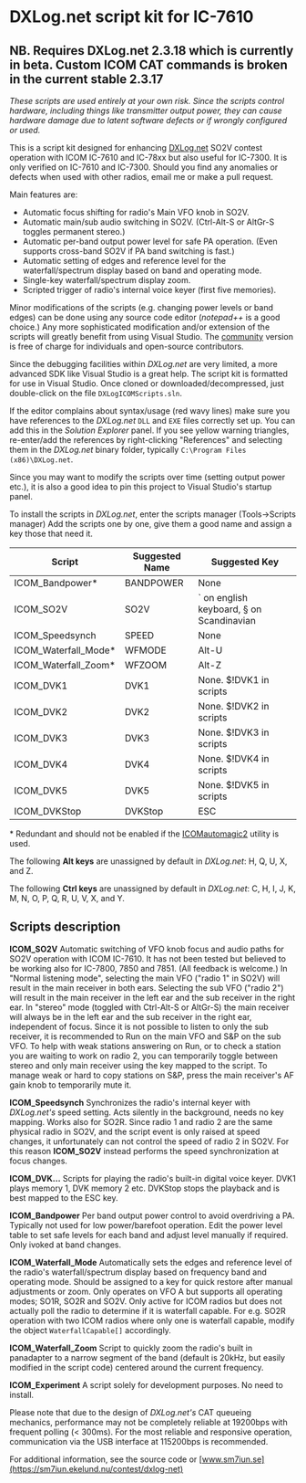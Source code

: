 # DXLog.net script kit for IC-7610 
 
## NB. Requires DXLog.net 2.3.18 which is currently in beta. Custom ICOM CAT commands is broken in the current stable 2.3.17

*These scripts are used entirely at your own risk. Since the scripts control hardware, 
including things like transmitter output power, they can cause 
hardware damage due to latent software defects or if wrongly configured or used.*

This is a script kit designed for enhancing [DXLog.net](http://dxlog.net) SO2V contest operation with
ICOM IC-7610 and IC-78xx but also useful for IC-7300. It is only verified on IC-7610 and IC-7300.
Should you find any anomalies or defects when used with other radios, email me or make a pull request.

Main features are:
* Automatic focus shifting for radio's Main VFO knob in SO2V.
* Automatic main/sub audio switching in SO2V. (Ctrl-Alt-S or AltGr-S toggles permanent stereo.)
* Automatic per-band output power level for safe PA operation. (Even supports cross-band SO2V if PA band switching is fast.)
* Automatic setting of edges and reference level for the waterfall/spectrum display based on band and operating mode.
* Single-key waterfall/spectrum display zoom.
* Scripted trigger of radio's internal voice keyer (first five memories).

Minor modifications of the scripts (e.g. changing power levels or band edges) can be 
done using any source code editor (*notepad++* is a good choice.)
Any more sophisticated modification and/or extension of the scripts will greatly 
benefit from using Visual Studio. The [community](https://visualstudio.microsoft.com/downloads)
version is free of charge for individuals and open-source contributors. 

Since the debugging facilities within *DXLog.net* are very limited, a more 
advanced SDK like Visual Studio is a great help.
The script kit is formatted for use in Visual Studio. Once cloned or 
downloaded/decompressed, just double-click on the file `DXLogICOMScripts.sln`.

If the editor complains about syntax/usage (red wavy lines) make sure you have 
references to the *DXLog.net* `DLL` and `EXE` files correctly set up. 
You can add this in the *Solution Explorer* panel. If you see yellow warning 
triangles, re-enter/add the references by right-clicking "References" and 
selecting them in the *DXLog.net* binary folder, 
typically `C:\Program Files (x86)\DXLog.net`.

Since you may want to modify the scripts over time (setting output power etc.), 
it is also a good idea to pin this project to Visual Studio's startup panel.

To install the scripts in *DXLog.net*, enter the scripts manager (Tools->Scripts manager)
Add the scripts one by one, give them a good name and assign a key those that need it.


| Script               | Suggested Name | Suggested Key                            |
|----------------------|----------------|------------------------------------------|
| ICOM_Bandpower*      | BANDPOWER      | None                                     |
| ICOM_SO2V            | SO2V           | ` on english keyboard, § on Scandinavian | 
| ICOM_Speedsynch      | SPEED          | None                                     | 
| ICOM_Waterfall_Mode* | WFMODE         | Alt-U                                    | 
| ICOM_Waterfall_Zoom* | WFZOOM         | Alt-Z                                    |
| ICOM_DVK1            | DVK1           | None. $!DVK1 in scripts                  |
| ICOM_DVK2            | DVK2           | None. $!DVK2 in scripts                  |
| ICOM_DVK3            | DVK3           | None. $!DVK3 in scripts                  |
| ICOM_DVK4            | DVK4           | None. $!DVK4 in scripts                  |
| ICOM_DVK5            | DVK5           | None. $!DVK5 in scripts                  |
| ICOM_DVKStop         | DVKStop        | ESC                                      |


\* Redundant and should not be enabled if the [ICOMautomagic2](https://github.com/bjornekelund/ICOMautomagic2) utility is used.

The following **Alt keys** are unassigned by default in *DXLog.net*: H, Q, U, X, and Z.

The following **Ctrl keys** are unassigned by default in *DXLog.net*: C, H, I, J, K, M, N, O, P, 
Q, R, U, V, X, and Y.

## Scripts description

**ICOM_SO2V** Automatic switching of VFO knob focus and audio paths for SO2V operation 
with ICOM IC-7610. It has not been tested but believed to be working also for IC-7800, 
7850 and 7851. (All feedback is welcome.) In "Normal listening mode", selecting the 
main VFO ("radio 1" in SO2V) will result in the main receiver in both ears. 
Selecting the sub VFO ("radio 2") will result in the main receiver in the left ear 
and the sub receiver in the right ear. In "stereo" mode (toggled with Ctrl-Alt-S 
or AltGr-S) the main receiver will always be in the left ear and the sub receiver 
in the right ear, independent of focus. Since it is not possible to listen to only 
the sub receiver, it is recommended to Run on the main VFO and S&P on the sub VFO. 
To help with weak stations answering on Run, or to check a station you are waiting 
to work on radio 2, you can temporarily toggle between stereo and only main receiver 
using the key mapped to the script. To manage weak or hard to copy stations on S&P, 
press the main receiver's AF gain knob to temporarily mute it. 

**ICOM_Speedsynch** Synchronizes the radio's internal keyer with *DXLog.net's* speed setting.
Acts silently in the background, needs no key mapping. Works also for SO2R. Since radio 1 and 
radio 2 are the same physical radio in SO2V, and the script event is only raised at speed 
changes, it unfortunately can not control the speed of radio 2 in SO2V. 
For this reason **ICOM_SO2V** instead performs the speed synchronization at focus changes.

**ICOM_DVK...** Scripts for playing the radio's built-in digital voice keyer. 
DVK1 plays memory 1, DVK memory 2 etc. DVKStop stops the playback and is 
best mapped to the ESC key.

**ICOM_Bandpower** Per band output power control to avoid overdriving a PA. 
Typically not used for low power/barefoot operation. Edit the power level table 
to set safe levels for each band and adjust level manually if required. 
Only ivoked at band changes. 

**ICOM_Waterfall_Mode** Automatically sets the edges and reference level of the 
radio's waterfall/spectrum display based on frequency band and operating mode. 
Should be assigned to a key for quick restore after manual adjustments or zoom.
Only operates on VFO A but supports all operating modes; SO1R, SO2R and SO2V.
Only active for ICOM radios but does not actually poll the radio to determine 
if it is waterfall capable. For e.g. SO2R operation with two ICOM radios where 
only one is waterfall capable, modify the object `WaterfallCapable[]` accordingly.

**ICOM_Waterfall_Zoom** Script to quickly zoom the radio's built in panadapter to a 
narrow segment of the band (default is 20kHz, but easily modified in the script code) 
centered around the current frequency.

**ICOM_Experiment** A script solely for development purposes. No need to install. 

Please note that due to the design of *DXLog.net's* CAT queueing mechanics, 
performance may not be completely reliable at 19200bps with frequent polling (< 300ms). 
For the most reliable and responsive operation, communication via the USB interface 
at 115200bps is recommended.

For additional information, see the source code or [www.sm7iun.se](https://sm7iun.ekelund.nu/contest/dxlog-net)
